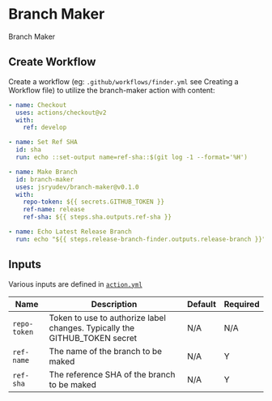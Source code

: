# Branch Maker
Branch Maker

## Create Workflow
Create a workflow (eg: `.github/workflows/finder.yml` see Creating a Workflow file) to utilize the branch-maker action with content:

```yml
- name: Checkout
  uses: actions/checkout@v2
  with:
    ref: develop

- name: Set Ref SHA
  id: sha
  run: echo ::set-output name=ref-sha::$(git log -1 --format='%H')

- name: Make Branch 
  id: branch-maker
  uses: jsryudev/branch-maker@v0.1.0
  with:
    repo-token: ${{ secrets.GITHUB_TOKEN }}
    ref-name: release
    ref-sha: ${{ steps.sha.outputs.ref-sha }}

- name: Echo Latest Release Branch
  run: echo "${{ steps.release-branch-finder.outputs.release-branch }}"
```

## Inputs
Various inputs are defined in [`action.yml`](action.yml)

| Name | Description | Default | Required |
| - | - | - | - |
| `repo-token` | Token to use to authorize label changes. Typically the GITHUB_TOKEN secret | N/A | N/A |
| `ref-name` | The name of the branch to be maked | N/A | Y |
| `ref-sha` | The reference SHA of the branch to be maked | N/A | Y |